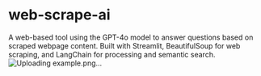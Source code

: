 # web-scrape-ai
A web-based tool using the GPT-4o model to answer questions based on scraped webpage content. Built with Streamlit, BeautifulSoup for web scraping, and LangChain for processing and semantic search.
![Uploading example.png…]()
